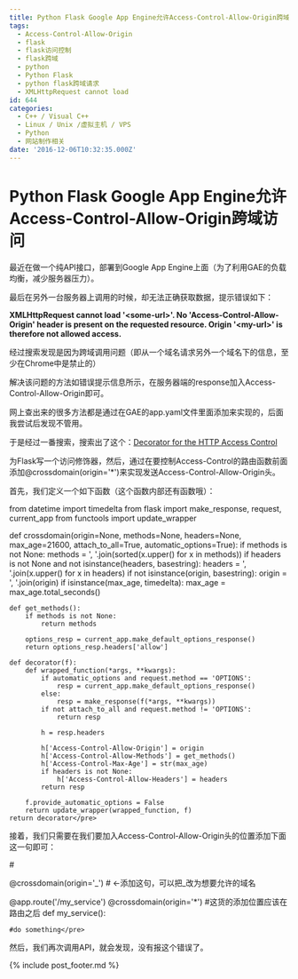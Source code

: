```yaml
---
title: Python Flask Google App Engine允许Access-Control-Allow-Origin跨域访问
tags:
  - Access-Control-Allow-Origin
  - flask
  - flask访问控制
  - flask跨域
  - python
  - Python Flask
  - python flask跨域请求
  - XMLHttpRequest cannot load
id: 644
categories:
  - C++ / Visual C++
  - Linux / Unix /虚拟主机 / VPS
  - Python
  - 网站制作相关
date: '2016-12-06T10:32:35.000Z'
---
```


# Python Flask Google App Engine允许Access-Control-Allow-Origin跨域访问

最近在做一个纯API接口，部署到Google App Engine上面（为了利用GAE的负载均衡，减少服务器压力）。

最后在另外一台服务器上调用的时候，却无法正确获取数据，提示错误如下：

**XMLHttpRequest cannot load '&lt;some-url&gt;'. No 'Access-Control-Allow-Origin' header is present on the requested resource. Origin '&lt;my-url&gt;' is therefore not allowed access.**

经过搜索发现是因为跨域调用问题（即从一个域名请求另外一个域名下的信息，至少在Chrome中是禁止的）

解决该问题的方法如错误提示信息所示，在服务器端的response加入Access-Control-Allow-Origin即可。

网上查出来的很多方法都是通过在GAE的app.yaml文件里面添加来实现的，后面我尝试后发现不管用。

于是经过一番搜索，搜索出了这个：[Decorator for the HTTP Access Control](http://flask.pocoo.org/snippets/56/)

为Flask写一个访问修饰器，然后，通过在要控制Access-Control的路由函数前面添加@crossdomain\(origin='\*'\)来实现发送Access-Control-Allow-Origin头。

首先，我们定义一个如下函数（这个函数内部还有函数哦）：

from datetime import timedelta from flask import make\_response, request, current\_app from functools import update\_wrapper

def crossdomain\(origin=None, methods=None, headers=None, max\_age=21600, attach\_to\_all=True, automatic\_options=True\): if methods is not None: methods = ', '.join\(sorted\(x.upper\(\) for x in methods\)\) if headers is not None and not isinstance\(headers, basestring\): headers = ', '.join\(x.upper\(\) for x in headers\) if not isinstance\(origin, basestring\): origin = ', '.join\(origin\) if isinstance\(max\_age, timedelta\): max\_age = max\_age.total\_seconds\(\)

```text
def get_methods():
    if methods is not None:
        return methods

    options_resp = current_app.make_default_options_response()
    return options_resp.headers['allow']

def decorator(f):
    def wrapped_function(*args, **kwargs):
        if automatic_options and request.method == 'OPTIONS':
            resp = current_app.make_default_options_response()
        else:
            resp = make_response(f(*args, **kwargs))
        if not attach_to_all and request.method != 'OPTIONS':
            return resp

        h = resp.headers

        h['Access-Control-Allow-Origin'] = origin
        h['Access-Control-Allow-Methods'] = get_methods()
        h['Access-Control-Max-Age'] = str(max_age)
        if headers is not None:
            h['Access-Control-Allow-Headers'] = headers
        return resp

    f.provide_automatic_options = False
    return update_wrapper(wrapped_function, f)
return decorator</pre>
```

接着，我们只需要在我们要加入Access-Control-Allow-Origin头的位置添加下面这一句即可：

\#

@crossdomain\(origin='_'\) \# &lt;-添加这句，可以把_改为想要允许的域名

@app.route\('/my\_service'\) @crossdomain\(origin='\*'\) \#这货的添加位置应该在路由之后 def my\_service\(\):

```text
#do something</pre>
```

然后，我们再次调用API，就会发现，没有报这个错误了。



{% include post_footer.md %}